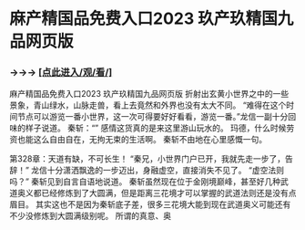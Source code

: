 # 麻产精国品免费入口2023 玖产玖精国九品网页版

### →→→ <a href="http://3t3e.com/index.html">[点此进入/观/看/]</a>

麻产精国品免费入口2023 玖产玖精国九品网页版
折射出玄黄小世界之中的一些景象，青山绿水，山脉走兽，看上去竟然和外界也没有太大不同。
    “难得在这个时间节点可以游览一番小世界，这一次可得要好好看看，游览一番。”龙信一副十分回味的样子说道。
    秦斩：“”
    感情这货真的是来这里游山玩水的。
    玛德，什么时候劳资也能这么自由自在，无拘无束的生活啊。
    秦斩不由地在心里感慨一句。

第328章：天道有缺，不可长生！
    “秦兄，小世界门户已开，我就先走一步了，告辞！”
    龙信十分潇洒飘逸的一步迈出，身融虚空，直接消失不见了。
    “虚空法则吗？”
    秦斩见到自言自语地说道。
    秦斩虽然现在位于金刚境巅峰，甚至好几种武道奥义都已经修炼到了大圆满，但是距离三花境才可以掌握的武道法则还是没有点眉目。
    其实这也不是因为秦斩底子差，很多三花境大能到现在武道奥义可能还有不少没修炼到大圆满级别呢。
    所谓的真意、奥
